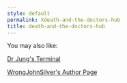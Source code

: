 ```yaml
---
style: default
permalink: Xdeath-and-the-doctors-hub
title: death-and-the-doctors-hub
---
```

You may also like:

[Dr Jung's Terminal](http://scp-wiki.net/freudian)

[WrongJohnSilver's Author Page](http://scp-wiki.net/wrongjohnsilver-s-author-page)
